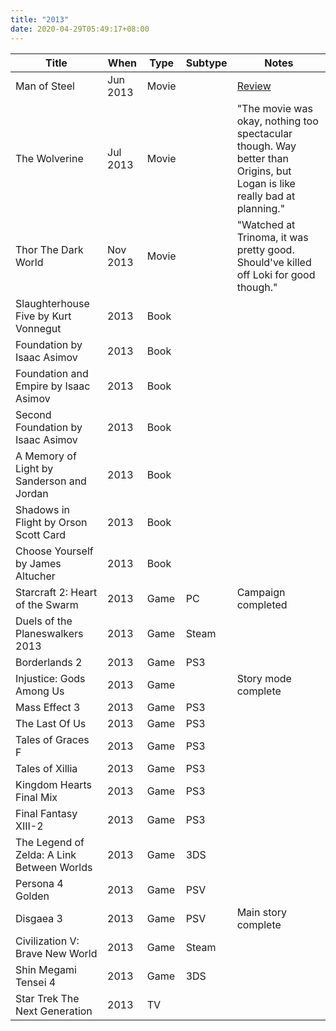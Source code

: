 ```yaml
---
title: "2013"
date: 2020-04-29T05:49:17+08:00
---
```


| Title | When | Type | Subtype | Notes |
|---|---|---|---|---|
| Man of Steel | Jun 2013 | Movie | | [Review](/2013/06/movie-review-man-of-steel-spoilers/) |
| The Wolverine | Jul 2013 | Movie | | "The movie was okay, nothing too spectacular though. Way better than Origins, but Logan is like really bad at planning." |
| Thor The Dark World | Nov 2013 | Movie | | "Watched at Trinoma, it was pretty good. Should've killed off Loki for good though." |
| Slaughterhouse Five by Kurt Vonnegut | 2013 | Book | | |
| Foundation by Isaac Asimov | 2013 | Book | | |
| Foundation and Empire by Isaac Asimov | 2013 | Book | | |
| Second Foundation by Isaac Asimov | 2013 | Book | | |
| A Memory of Light by Sanderson and Jordan | 2013 | Book | | |
| Shadows in Flight by Orson Scott Card | 2013 | Book | | | 
| Choose Yourself by James Altucher | 2013 | Book | | | 
| Starcraft 2: Heart of the Swarm | 2013 | Game | PC | Campaign completed | 
| Duels of the Planeswalkers 2013 | 2013 | Game | Steam | | 
| Borderlands 2 | 2013 | Game | PS3 | | 
| Injustice: Gods Among Us | 2013 | Game | | Story mode complete | 
| Mass Effect 3 | 2013 | Game | PS3 | | 
| The Last Of Us | 2013 | Game | PS3 | | 
| Tales of Graces F | 2013 | Game | PS3 | | 
| Tales of Xillia | 2013 | Game | PS3 | | 
| Kingdom Hearts Final Mix | 2013 | Game | PS3 | | 
| Final Fantasy XIII-2 | 2013 | Game | PS3 | | 
| The Legend of Zelda: A Link Between Worlds | 2013 | Game | 3DS | | 
| Persona 4 Golden | 2013 | Game | PSV | | 
| Disgaea 3 | 2013 | Game | PSV | Main story complete | 
| Civilization V: Brave New World | 2013 | Game | Steam | | 
| Shin Megami Tensei 4 | 2013 | Game | 3DS | | 
| Star Trek The Next Generation | 2013 | TV | | | 

